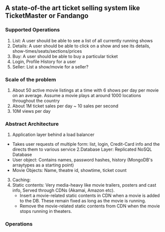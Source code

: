 ## A state-of-the art ticket selling system like TicketMaster or Fandango

### Supported Operations
1. List: A user should be able to see a list of all currently running shows
2. Details: A user should be able to click on a show and see its details, show-times/seats/sections/prices
3. Buy: A user should be able to buy a particular ticket
4. Login, Profile History for a user
5. Seller: List a show/movie for a seller?

### Scale of the problem
1. About 50 active movie listings at a time with 6 shows per day per movie on an average. Assume a movie plays at around 1000 locations throughout the country
2. About 1M ticket sales per day ~ 10 sales per second
3. 10M views per day

### Abstract Architecture
1. Application layer behind a load balancer
  * Takes user requests of multiple form: list, login, Credit-Card info and the directs them to various service
2.Database Layer: Replicated NoSQL Database
  * User object: Contains names, password hashes, history (MongoDB's arraytypes as a starting point)
  * Movie Objects: Name, theatre id, showtime, ticket count
3. Caching:
4. Static contents: Very media-heavy like movie trailers, posters and cast info, Served through CDNs (Akamai, Amazon etc). 
   * Insert a movie-related static contents in CDN when a movie is added to the DB. These remain fixed as long as the movie is running.
   * Remove the movie-related static contents from CDN when the movie stops running in theaters.
### Operations
